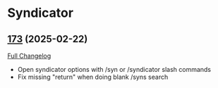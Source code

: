 # Syndicator

## [173](https://github.com/Baganator/Syndicator/tree/173) (2025-02-22)
[Full Changelog](https://github.com/Baganator/Syndicator/compare/172...173) 

- Open syndicator options with /syn or /syndicator slash commands  
- Fix missing "return" when doing blank /syns search  
